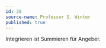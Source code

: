 ```yaml
---
id: 28
source-name: Professor S. Winter
published: true
---
```

Integrieren ist Summieren für Angeber.
